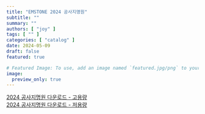 ```yaml
---
title: "EMSTONE 2024 공사지명원"
subtitle: ""
summary: ""
authors: [ "joy" ]
tags: [ "" ]
categories: [ "catalog" ]
date: 2024-05-09
draft: false
featured: true

# Featured Image: To use, add an image named `featured.jpg/png` to your page's folder.
image:
  preview_only: true
---
```



[2024 공사지명원 다운로드 - 고용량](https://www.emstone.com/data/sales/ko/2024_EMSTONE_공사지명원_고용량_20241216.pdf)<br>
[2024 공사지명원 다운로드 - 저용량](https://www.emstone.com/data/sales/ko/2024_EMSTONE_공사지명원_저용량_20241216.pdf)


&nbsp;

&nbsp;



